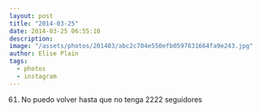 ```yaml
---
layout: post
title: "2014-03-25"
date: 2014-03-25 06:55:10
description: 
image: "/assets/photos/201403/abc2c704e550efb0597831664fa9e243.jpg"
author: Elise Plain
tags: 
  - photos
  - instagram
---
```


61. No puedo volver hasta que no tenga 2222 seguidores
<p></p>
